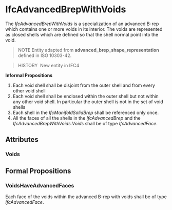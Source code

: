 # IfcAdvancedBrepWithVoids

The _IfcAdvancedBrepWithVoids_ is a specialization of an advanced B-rep which contains one or more voids in its interior. The voids are represented as closed shells which are defined so that the shell normal point into the void.
<!-- end of short definition -->


> NOTE Entity adapted from **advanced_brep_shape_representation** defined in ISO 10303-42.

> HISTORY  New entity in IFC4

**Informal Propositions**

1. Each void shell shall be disjoint from the outer shell and from every other void shell
2. Each void shell shall be enclosed within the outer shell but not within any other void shell. In particular the outer shell is not in the set of void shells
3. Each shell in the _IfcManifoldSolidBrep_ shall be referenced only once.
4. All the faces of all the shells in the _IfcAdvancedBrep_ and the _IfcAdvancedBrepWithVoids.Voids_ shall be of type _IfcAdvancedFace_.

## Attributes

### Voids


## Formal Propositions

### VoidsHaveAdvancedFaces
Each face of the voids within the advanced B-rep with voids shall be of type _IfcAdvancedFace_.
